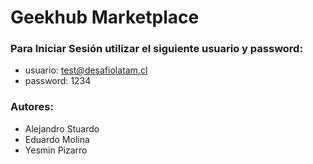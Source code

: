 # Geekhub Marketplace

### Para Iniciar Sesión utilizar el siguiente usuario y password:

- usuario: test@desafiolatam.cl
- password: 1234

### Autores:

- Alejandro Stuardo
- Eduardo Molina
- Yesmin Pizarro
